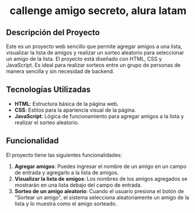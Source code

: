 <h1 align="center"> callenge amigo secreto, alura latam </h1>

## Descripción del Proyecto

Este es un proyecto web sencillo que permite agregar amigos a una lista, visualizar la lista de amigos y realizar un sorteo aleatorio para seleccionar un amigo de la lista. El proyecto está diseñado con HTML, CSS y JavaScript. Es ideal para realizar sorteos entre un grupo de personas de manera sencilla y sin necesidad de backend.

## Tecnologías Utilizadas

- **HTML**: Estructura básica de la página web.
- **CSS**: Estilos para la apariencia visual de la página.
- **JavaScript**: Lógica de funcionamiento para agregar amigos a la lista y realizar el sorteo aleatorio.

## Funcionalidad

El proyecto tiene las siguientes funcionalidades:

1. **Agregar amigos**: Puedes ingresar el nombre de un amigo en un campo de entrada y agregarlo a la lista de amigos.
2. **Visualizar la lista de amigos**: Los nombres de los amigos agregados se mostrarán en una lista debajo del campo de entrada.
3. **Sorteo de un amigo aleatorio**: Cuando el usuario presiona el botón de "Sortear un amigo", el sistema selecciona aleatoriamente un amigo de la lista y lo muestra como el amigo sorteado.


